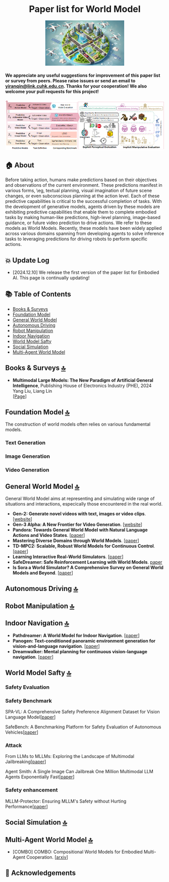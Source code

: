<br>
<p align="center">
<h1 align="center"><strong>Paper list for World Model</strong></h1>
</p>

<p align="center">
<img src="./fig/World_Model_Illustration.png" width="250">
</p>


#### We appreciate any useful suggestions for improvement of this paper list or survey from peers. Please raise issues or send an email to **yiranqin@link.cuhk.edu.cn**. Thanks for your cooperation! We also welcome your pull requests for this project!
 

<p align="center">
<img src="./fig/motivation.png" width="800">
</p>  

## 🏠 About

Before taking action, humans make predictions based on their objectives and observations of the current environment. These predictions manifest in various forms, \eg, textual planning, visual imagination of future scene changes, or even subconscious planning at the action level. Each of these predictive capabilities is critical to the successful completion of tasks. With the development of generative models, agents driven by these models are exhibiting predictive capabilities that enable them to complete embodied tasks by making human-like predictions, high-level planning, image-based guidance, or future video prediction to drive actions. We refer to these models as World Models. Recently, these models have been widely applied across various domains spanning from developing agents to solve inference tasks to leveraging predictions for driving robots to perform specific actions.

## :collision: Update Log 

* [2024.12.10] We release the first version of the paper list for Embodied AI. This page is continually updating!



## <a id="table-of-contents">📚 Table of Contents </a>

- [Books & Surveys](#books-surveys)
- [Foundation Model](#Foundation-Model)
- [General World Model](#General-World-Model)
- [Autonomous Driving](#Autonomous-Driving)
- [Robot Manipulation](#Robot-Manipulation)
- [Indoor Navigation](#Indoor-Navigation)
- [World Model Safty](#World-Model-Safty)
- [Social Simulation](#Social-Simulation)
- [Multi-Agent World Model](#Multi-Agent)

## <a id="books-surveys"> Books & Surveys <a href="#table-of-contents">🔝</a> </a> 

* **Multimodal Large Models: The New Paradigm of Artificial General Intelligence**, Publishing House of Electronics Industry (PHE), 2024       
Yang Liu, Liang Lin             
[[Page](https://hcplab-sysu.github.io/Book-of-MLM/)]      


## <a id="Foundation-Model"> Foundation Model <a href="#table-of-contents">🔝</a> </a>
The construction of world models often relies on various fundamental models.

### Text Generation

### Image Generation
### Video Generation

## <a id="General-World-Model"> General World Model <a href="#table-of-contents">🔝</a> </a> 

General World Model aims at representing and simulating wide range of situations and interactions, especically those encountered in the real world.

* **Gen-2: Generate novel videos with text, images or video clips**. [[website](https://runwayml.com/research/gen-2)]
* **Gen-3 Alpha: A New Frontier for Video Generation**. [[website](https://runwayml.com/research/introducing-gen-3-alpha)]
* **Pandora: Towards General World Model with Natural Language Actions and Video States**. [[paper](https://arxiv.org/pdf/2406.09455)]
* **Mastering Diverse Domains through World Models**. [[paper](https://arxiv.org/pdf/2301.04104)]
* **TD-MPC2: Scalable, Robust World Models for Continuous Control**. [[paper](https://arxiv.org/pdf/2310.16828)]
* **Learning Interactive Real-World Simulators**. [[paper](https://ai-data-base.com/wp-content/uploads/2023/10/2310.06114_compressed.pdf)]
* **SafeDreamer: Safe Reinforcement Learning with World Models**. [paper](https://arxiv.org/pdf/2307.07176)
* **Is Sora a World Simulator? A Comprehensive Survey on General World Models and Beyond**. [[paper](https://arxiv.org/pdf/2405.03520)]

## <a id="Autonomous-Driving"> Autonomous Driving <a href="#table-of-contents">🔝</a> </a> 


## <a id="Robot-Manipulation"> Robot Manipulation <a href="#table-of-contents">🔝</a> </a> 

## <a id="Indoor-Navigation"> Indoor Navigation <a href="#table-of-contents">🔝</a> </a> 

* **Pathdreamer: A World Model for Indoor Navigation**. [[paper](https://openaccess.thecvf.com/content/ICCV2021/papers/Koh_Pathdreamer_A_World_Model_for_Indoor_Navigation_ICCV_2021_paper.pdf)]
* **Panogen: Text-conditioned panoramic environment generation for vision-and-language navigation**. [[paper](https://proceedings.neurips.cc/paper_files/paper/2023/file/4522de4178bddb36b49aa26efad537cf-Paper-Conference.pdf)]
* **Dreamwalker: Mental planning for continuous vision-language navigation**. [[paper](https://openaccess.thecvf.com/content/ICCV2023/papers/Wang_DREAMWALKER_Mental_Planning_for_Continuous_Vision-Language_Navigation_ICCV_2023_paper.pdf)]


## <a id="World-Model-Safty"> World Model Safty <a href="#table-of-contents">🔝</a> </a> 
### Safety Evaluation

### Safety Benchmark
SPA-VL: A Comprehensive Safety Preference Alignment Dataset for Vision Language Model[[paper](https://arxiv.org/abs/2406.12030)]


SafeBench: A Benchmarking Platform for Safety Evaluation of Autonomous Vehicles[[paper](https://proceedings.neurips.cc/paper_files/paper/2022/file/a48ad12d588c597f4725a8b84af647b5-Paper-Datasets_and_Benchmarks.pdf)]


### Attack
From LLMs to MLLMs: Exploring the Landscape of Multimodal Jailbreaking[[paper](https://arxiv.org/abs/2406.14859)]

Agent Smith: A Single Image Can Jailbreak One Million Multimodal LLM Agents Exponentially Fast[[paper](https://arxiv.org/abs/2402.08567)]

### Safety enhancement
MLLM-Protector: Ensuring MLLM's Safety without Hurting Performance[[paper](https://arxiv.org/abs/2401.02906)]

## <a id="Social-Simulation"> Social Simulation <a href="#table-of-contents">🔝</a> </a> 

## <a id="Multi-Agent"> Multi-Agent World Model <a href="#table-of-contents">🔝</a> </a> 

* [COMBO] COMBO: Compositional World Models for Embodied Multi-Agent Cooperation. [[arxiv](https://arxiv.org/abs/2404.10775)]


   

 


## 👏 Acknowledgements

